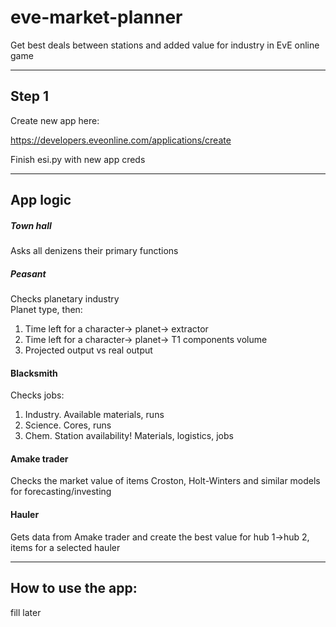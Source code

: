 # eve-market-planner
Get best deals between stations and added value for industry in EvE online game

----
## Step 1
Create new app here:

https://developers.eveonline.com/applications/create

Finish esi.py with new app creds

----
## App logic

##### Town hall
Asks all denizens their primary functions

##### Peasant
Checks planetary industry <br>
Planet type, then:
1) Time left for a character-> planet-> extractor
2) Time left for a character-> planet-> T1 components volume
3) Projected output vs real output

#### Blacksmith
Checks jobs:
1) Industry. Available materials, runs
2) Science. Cores, runs
3) Chem. Station availability! Materials, logistics, jobs

#### Amake trader
Checks the market value of items
Croston, Holt-Winters and similar models for forecasting/investing

#### Hauler
Gets data from Amake trader and create the best value for hub 1->hub 2, items for a selected hauler

----
## How to use the app:
fill later
